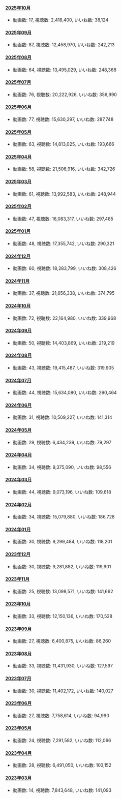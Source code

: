 #### [2025年10月](videos/202510 "wikilink")

-   動画数: 17, 視聴数: 2,418,400, いいね数: 38,124

#### [2025年09月](videos/202509 "wikilink")

-   動画数: 87, 視聴数: 12,458,970, いいね数: 242,213

#### [2025年08月](videos/202508 "wikilink")

-   動画数: 64, 視聴数: 13,495,029, いいね数: 248,368

#### [2025年07月](videos/202507 "wikilink")

-   動画数: 76, 視聴数: 20,222,926, いいね数: 356,990

#### [2025年06月](videos/202506 "wikilink")

-   動画数: 77, 視聴数: 15,630,297, いいね数: 287,748

#### [2025年05月](videos/202505 "wikilink")

-   動画数: 63, 視聴数: 14,813,025, いいね数: 193,666

#### [2025年04月](videos/202504 "wikilink")

-   動画数: 58, 視聴数: 21,506,916, いいね数: 342,726

#### [2025年03月](videos/202503 "wikilink")

-   動画数: 61, 視聴数: 13,992,583, いいね数: 248,944

#### [2025年02月](videos/202502 "wikilink")

-   動画数: 47, 視聴数: 16,083,317, いいね数: 297,485

#### [2025年01月](videos/202501 "wikilink")

-   動画数: 48, 視聴数: 17,355,742, いいね数: 290,321

#### [2024年12月](videos/202412 "wikilink")

-   動画数: 60, 視聴数: 18,283,799, いいね数: 308,426

#### [2024年11月](videos/202411 "wikilink")

-   動画数: 37, 視聴数: 21,656,338, いいね数: 374,795

#### [2024年10月](videos/202410 "wikilink")

-   動画数: 72, 視聴数: 22,164,980, いいね数: 339,968

#### [2024年09月](videos/202409 "wikilink")

-   動画数: 50, 視聴数: 14,403,869, いいね数: 219,219

#### [2024年08月](videos/202408 "wikilink")

-   動画数: 43, 視聴数: 19,415,487, いいね数: 319,905

#### [2024年07月](videos/202407 "wikilink")

-   動画数: 44, 視聴数: 15,634,080, いいね数: 290,464

#### [2024年06月](videos/202406 "wikilink")

-   動画数: 31, 視聴数: 10,509,227, いいね数: 141,314

#### [2024年05月](videos/202405 "wikilink")

-   動画数: 29, 視聴数: 6,434,239, いいね数: 79,297

#### [2024年04月](videos/202404 "wikilink")

-   動画数: 34, 視聴数: 9,375,090, いいね数: 98,556

#### [2024年03月](videos/202403 "wikilink")

-   動画数: 44, 視聴数: 9,073,196, いいね数: 109,618

#### [2024年02月](videos/202402 "wikilink")

-   動画数: 34, 視聴数: 15,079,880, いいね数: 186,728

#### [2024年01月](videos/202401 "wikilink")

-   動画数: 30, 視聴数: 9,299,484, いいね数: 118,201

#### [2023年12月](videos/202312 "wikilink")

-   動画数: 30, 視聴数: 9,281,882, いいね数: 119,901

#### [2023年11月](videos/202311 "wikilink")

-   動画数: 25, 視聴数: 13,098,571, いいね数: 141,662

#### [2023年10月](videos/202310 "wikilink")

-   動画数: 33, 視聴数: 12,150,136, いいね数: 170,528

#### [2023年09月](videos/202309 "wikilink")

-   動画数: 27, 視聴数: 6,400,875, いいね数: 86,260

#### [2023年08月](videos/202308 "wikilink")

-   動画数: 33, 視聴数: 11,431,930, いいね数: 127,597

#### [2023年07月](videos/202307 "wikilink")

-   動画数: 30, 視聴数: 11,402,172, いいね数: 140,027

#### [2023年06月](videos/202306 "wikilink")

-   動画数: 27, 視聴数: 7,758,614, いいね数: 94,990

#### [2023年05月](videos/202305 "wikilink")

-   動画数: 24, 視聴数: 7,291,582, いいね数: 112,066

#### [2023年04月](videos/202304 "wikilink")

-   動画数: 28, 視聴数: 6,491,050, いいね数: 103,152

#### [2023年03月](videos/202303 "wikilink")

-   動画数: 14, 視聴数: 7,843,648, いいね数: 141,093

